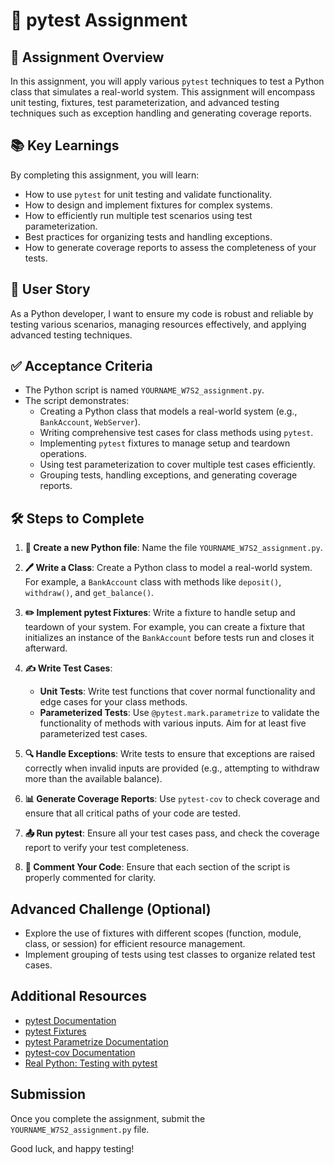 # 📝 pytest Assignment

## 🎯 Assignment Overview

In this assignment, you will apply various `pytest` techniques to test a Python class that simulates a real-world system. This assignment will encompass unit testing, fixtures, test parameterization, and advanced testing techniques such as exception handling and generating coverage reports.

## 📚 Key Learnings

By completing this assignment, you will learn:

- How to use `pytest` for unit testing and validate functionality.
- How to design and implement fixtures for complex systems.
- How to efficiently run multiple test scenarios using test parameterization.
- Best practices for organizing tests and handling exceptions.
- How to generate coverage reports to assess the completeness of your tests.

## 👤 User Story

As a Python developer, I want to ensure my code is robust and reliable by testing various scenarios, managing resources effectively, and applying advanced testing techniques.

## ✅ Acceptance Criteria

- The Python script is named `YOURNAME_W7S2_assignment.py`.
- The script demonstrates:
  - Creating a Python class that models a real-world system (e.g., `BankAccount`, `WebServer`).
  - Writing comprehensive test cases for class methods using `pytest`.
  - Implementing `pytest` fixtures to manage setup and teardown operations.
  - Using test parameterization to cover multiple test cases efficiently.
  - Grouping tests, handling exceptions, and generating coverage reports.

## 🛠️ Steps to Complete

1. **📁 Create a new Python file**: Name the file `YOURNAME_W7S2_assignment.py`.

2. **🖊️ Write a Class**: Create a Python class to model a real-world system. For example, a `BankAccount` class with methods like `deposit()`, `withdraw()`, and `get_balance()`.

3. **✏️ Implement pytest Fixtures**: Write a fixture to handle setup and teardown of your system. For example, you can create a fixture that initializes an instance of the `BankAccount` before tests run and closes it afterward.

4. **✍️ Write Test Cases**:
   - **Unit Tests**: Write test functions that cover normal functionality and edge cases for your class methods.
   - **Parameterized Tests**: Use `@pytest.mark.parametrize` to validate the functionality of methods with various inputs. Aim for at least five parameterized test cases.

5. **🔍 Handle Exceptions**: Write tests to ensure that exceptions are raised correctly when invalid inputs are provided (e.g., attempting to withdraw more than the available balance).

6. **📊 Generate Coverage Reports**: Use `pytest-cov` to check coverage and ensure that all critical paths of your code are tested.

7. **📤 Run pytest**: Ensure all your test cases pass, and check the coverage report to verify your test completeness.

8. **💬 Comment Your Code**: Ensure that each section of the script is properly commented for clarity.

## Advanced Challenge (Optional)

- Explore the use of fixtures with different scopes (function, module, class, or session) for efficient resource management.
- Implement grouping of tests using test classes to organize related test cases.

## Additional Resources

- [pytest Documentation](https://docs.pytest.org/en/stable/)
- [pytest Fixtures](https://docs.pytest.org/en/stable/fixture.html)
- [pytest Parametrize Documentation](https://docs.pytest.org/en/stable/parametrize.html)
- [pytest-cov Documentation](https://pytest-cov.readthedocs.io/en/latest/)
- [Real Python: Testing with pytest](https://realpython.com/python-testing/)

## Submission

Once you complete the assignment, submit the `YOURNAME_W7S2_assignment.py` file.

Good luck, and happy testing!